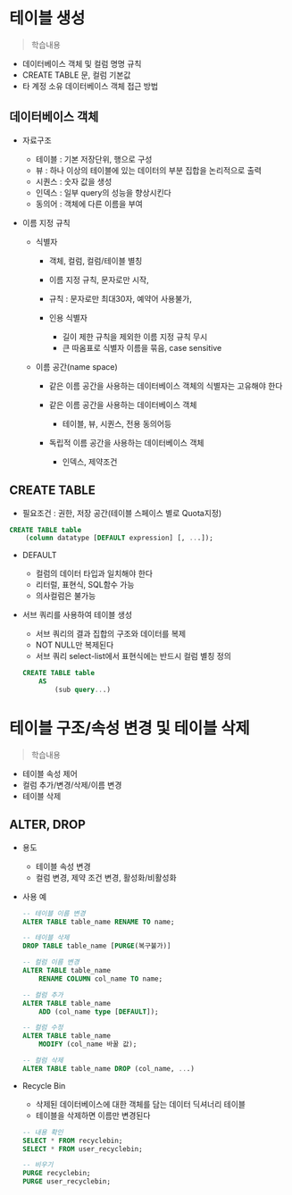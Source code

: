 # 테이블 생성
> 학습내용
- 데이터베이스 객체 및 컬럼 명명 규칙
- CREATE TABLE 문, 컬럼 기본값
- 타 계정 소유 데이터베이스 객체 접근 방법

## 데이터베이스 객체
- 자료구조
    - 테이블 : 기본 저장단위, 행으로 구성
    - 뷰 : 하나 이상의 테이블에 있는 데이터의 부분 집합을 논리적으로 출력
    - 시퀀스 : 숫자 값을 생성
    - 인덱스 : 일부 query의 성능을 향상시킨다
    - 동의어 : 객체에 다른 이름을 부여

- 이름 지정 규칙
    - 식별자 
        - 객체, 컬럼, 컬럼/테이블 별칭
        - 이름 지정 규칙, 문자로만 시작, 

        - 규칙 : 문자로만 최대30자, 예약어 사용불가, 
        - 인용 식별자
            - 길이 제한 규칙을 제외한 이름 지정 규칙 무시
            - 큰 따옴표로 식별자 이름을 묶음, case sensitive
    
    - 이름 공간(name space)
        - 같은 이름 공간을 사용하는 데이터베이스 객체의 식별자는 고유해야 한다
        - 같은 이름 공간을 사용하는 데이터베이스 객체
            - 테이블, 뷰, 시퀀스, 전용 동의어등
        
        - 독립적 이름 공간을 사용하는 데이터베이스 객체
            - 인덱스, 제약조건
        
    

## CREATE TABLE
- 필요조건 : 권한, 저장 공간(테이블 스페이스 별로 Quota지정)
```sql
CREATE TABLE table
    (column datatype [DEFAULT expression] [, ...]);
```
- DEFAULT 
    - 컬럼의 데이터 타입과 일치해야 한다
    - 리터럴, 표현식, SQL함수 가능
    - 의사컬럼은 불가능

- 서브 쿼리를 사용하여 테이블 생성
    - 서브 쿼리의 결과 집합의 구조와 데이터를 복제
    - NOT NULL만 복제된다
    - 서브 쿼리 select-list에서 표현식에는 반드시 컬럼 별칭 정의
    ```sql
    CREATE TABLE table
        AS
            (sub query...)
    ```

# 테이블 구조/속성 변경 및 테이블 삭제
> 학습내용
- 테이블 속성 제어
- 컬럼 추가/변경/삭제/이름 변경
- 테이블 삭제

## ALTER, DROP
- 용도 
    - 테이블 속성 변경
    - 컬럼 변경, 제약 조건 변경, 활성화/비활성화

- 사용 예
    ```sql
    -- 테이블 이름 변경
    ALTER TABLE table_name RENAME TO name;

    -- 테이블 삭제
    DROP TABLE table_name [PURGE(복구불가)] 

    -- 컬럼 이름 변경
    ALTER TABLE table_name 
        RENAME COLUMN col_name TO name;

    -- 컬럼 추가
    ALTER TABLE table_name 
        ADD (col_name type [DEFAULT]);

    -- 컬럼 수정
    ALTER TABLE table_name
        MODIFY (col_name 바꿀 값);

    -- 컬럼 삭제
    ALTER TABLE table_name DROP (col_name, ...)
    ```


- Recycle Bin
    - 삭제된 데이터베이스에 대한 객체를 담는 데이터 딕셔너리 테이블
    - 테이블을 삭제하면 이름만 변경된다
    ```sql
    -- 내용 확인
    SELECT * FROM recyclebin;
    SELECT * FROM user_recyclebin;

    -- 비우기
    PURGE recyclebin;
    PURGE user_recyclebin;
    ```